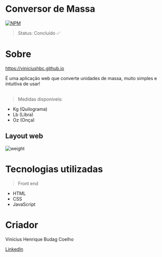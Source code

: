 # Conversor de Massa
[![NPM](https://img.shields.io/npm/l/react)](https://github.com/viniciushbc/viniciushbc.github.io/blob/main/LICENSE) 

> Status: Concluído ✅

# Sobre

https://viniciushbc.github.io

É uma aplicação web que converte unidades de massa, muito simples e intuitiva de usar! <br> <br>
> Medidas disponíveis:
* Kg (Quilograma)
* Lb (Libra)
* Oz (Onça)

## Layout web
![weight](https://user-images.githubusercontent.com/100978033/211914545-c55ca880-905b-4f72-aa22-7422541079fa.png)

# Tecnologias utilizadas
> Front end
- HTML
- CSS
- JavaScript

# Criador

Vinícius Henrique Budag Coelho

[LinkedIn](https://www.linkedin.com/in/vinícius-henrique-b24203234/)
